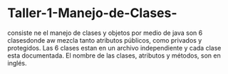 # Taller-1-Manejo-de-Clases-
consiste ne el manejo de clases y objetos por medio de java
son 6 clasesdonde aw mezcla tanto atributos públicos, como privados y protegidos.
Las 6 clases estan en un archivo independiente y cada clase esta documentada.
El nombre de las clases, atributos y métodos, son en inglés.
